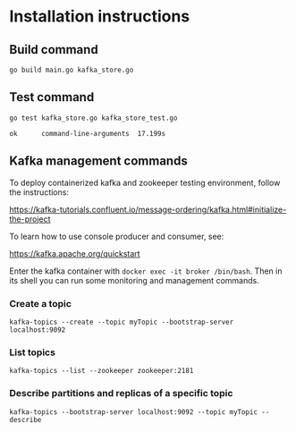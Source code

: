 Installation instructions
=========================

Build command
-------------
`go build main.go kafka_store.go`

Test command
------------
`go test kafka_store.go kafka_store_test.go`

`ok      command-line-arguments  17.199s`

Kafka management commands
-------------------------

To deploy containerized kafka and zookeeper testing environment, follow the instructions:

https://kafka-tutorials.confluent.io/message-ordering/kafka.html#initialize-the-project

To learn how to use console producer and consumer, see:

https://kafka.apache.org/quickstart

Enter the kafka container with `docker exec -it broker /bin/bash`. Then in its 
shell you can run some monitoring and management commands.

### Create a topic
`kafka-topics --create --topic myTopic --bootstrap-server localhost:9092`

### List topics
`kafka-topics --list --zookeeper zookeeper:2181`

### Describe partitions and replicas of a specific topic
`kafka-topics --bootstrap-server localhost:9092 --topic myTopic --describe`

